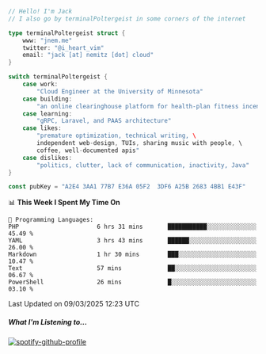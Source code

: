 ```go
// Hello! I'm Jack
// I also go by terminalPoltergeist in some corners of the internet

type terminalPoltergeist struct {
    www: "jnem.me"
    twitter: "@i_heart_vim"
    email: "jack [at] nemitz [dot] cloud"
}

switch terminalPoltergeist {
    case work:
        "Cloud Engineer at the University of Minnesota"
    case building:
        "an online clearinghouse platform for health-plan fitness incentive programs"
    case learning:
        "gRPC, Laravel, and PAAS architecture"
    case likes:
        "premature optimization, technical writing, \
        independent web-design, TUIs, sharing music with people, \
        coffee, well-documented apis"
    case dislikes:
        "politics, clutter, lack of communication, inactivity, Java"
}

const pubKey = "A2E4 3AA1 77B7 E36A 05F2  3DF6 A25B 2683 4BB1 E43F"
```

<!--START_SECTION:waka-->
📊 **This Week I Spent My Time On** 

```text
💬 Programming Languages: 
PHP                      6 hrs 31 mins       ███████████░░░░░░░░░░░░░░   45.49 % 
YAML                     3 hrs 43 mins       ██████░░░░░░░░░░░░░░░░░░░   26.00 % 
Markdown                 1 hr 30 mins        ███░░░░░░░░░░░░░░░░░░░░░░   10.47 % 
Text                     57 mins             ██░░░░░░░░░░░░░░░░░░░░░░░   06.67 % 
PowerShell               26 mins             █░░░░░░░░░░░░░░░░░░░░░░░░   03.10 % 
```


 Last Updated on 09/03/2025 12:23 UTC
<!--END_SECTION:waka-->

##### What I'm Listening to...

[![spotify-github-profile](https://jnem.me/listening-item?maxAge=2592000)](https://jnem.me/listening)
